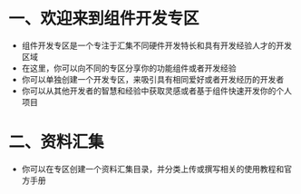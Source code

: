# 一、欢迎来到组件开发专区
- 组件开发专区是一个专注于汇集不同硬件开发特长和具有开发经验人才的开发区域
- 在这里，你可以向不同的专区分享你的功能组件或者开发经验
- 你可以单独创建一个开发专区，来吸引具有相同爱好或者开发经历的开发者
- 你可以从其他开发者的智慧和经验中获取灵感或者基于组件快速开发你的个人项目
# 二、资料汇集
- 你可以在专区创建一个资料汇集目录，并分类上传或撰写相关的使用教程和官方手册
